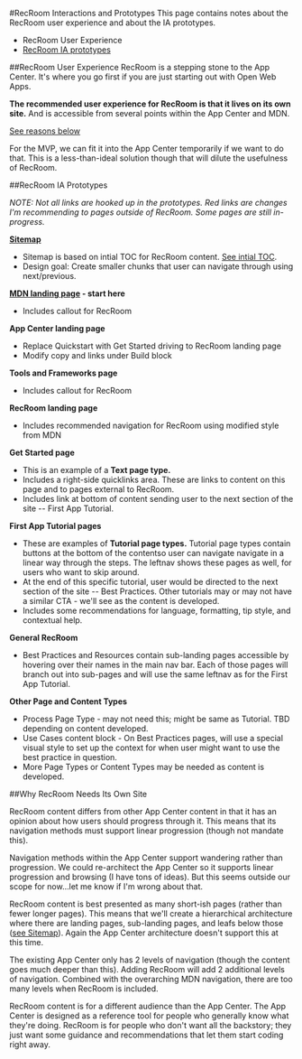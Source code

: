 #RecRoom Interactions and Prototypes
This page contains notes about the RecRoom user experience and about the IA prototypes.

- RecRoom User Experience
- [RecRoom IA prototypes](#proto)


##<a name="ux"></a>RecRoom User Experience
RecRoom is a stepping stone to the App Center. It's where you go first if you are just starting out with Open Web Apps.

**The recommended user experience for RecRoom is that it lives on its own site.**  And is accessible from several points within the App Center and MDN. 

[See reasons below](#reasons)

For the MVP, we can fit it into the App Center temporarily if we want to do that. This is a less-than-ideal solution though that will dilute the usefulness of RecRoom. 


##<a name="proto"></a>RecRoom IA Prototypes

*NOTE: Not all links are hooked up in the prototypes. Red links are changes I'm recommending to pages outside of RecRoom. Some pages are still in-progress.*

**[Sitemap][1]**
- Sitemap is based on intial TOC for RecRoom content. [See intial TOC][2].
- Design goal: Create smaller chunks that user can navigate through using next/previous.

**[MDN landing page][3] - start here**
- Includes callout for RecRoom

**App Center landing page**
- Replace Quickstart with Get Started driving to RecRoom landing page
- Modify copy and links under Build block

**Tools and Frameworks page**
- Includes callout for RecRoom

**RecRoom landing page**
- Includes recommended navigation for RecRoom using modified style from MDN

**Get Started page**
- This is an example of a **Text page type.** 
- Includes a right-side quicklinks area. These are links to content on this page and to pages external to RecRoom.
- Includes link at bottom of content sending user to the next section of the site -- First App Tutorial.

**First App Tutorial pages**
- These are examples of **Tutorial page types.** Tutorial page types contain buttons at the bottom of the contentso user can navigate navigate in a linear way through the steps. The leftnav shows these pages as well, for users who want to skip around.
- At the end of this specific tutorial, user would be directed to the next section of the site -- Best Practices. Other tutorials may or may not have a similar CTA - we'll see as the content is developed.
- Includes some recommendations for language, formatting, tip style, and contextual help.
 
**General RecRoom**
- Best Practices and Resources contain sub-landing pages accessible by hovering over their names in the main nav bar. Each of those pages will branch out into sub-pages and will use the same leftnav as for the First App Tutorial.

**Other Page and Content Types**
- Process Page Type - may not need this; might be same as Tutorial. TBD depending on content developed.
- Use Cases content block - On Best Practices pages, will use a special visual style to set up the context for when user might want to use the best practice in question. 
- More Page Types or Content Types may be needed as content is developed.
 
 
##<a name="reasons"></a>Why RecRoom Needs Its Own Site

RecRoom content differs from other App Center content in that it has an opinion about how users should progress through it. This means that its navigation methods must support linear progression (though not mandate this). 

Navigation methods within the App Center support wandering rather than progression. We could re-architect the App Center so it supports linear progression and browsing (I have tons of ideas). But this seems outside our scope for now...let me know if I'm wrong about that.

RecRoom content is best presented as many short-ish pages (rather than fewer longer pages). This means that we'll create a hierarchical architecture where there are landing pages, sub-landing pages, and leafs below those ([see Sitemap][1]). Again the App Center architecture doesn't support this at this time.

The existing App Center only has 2 levels of navigation (though the content goes much deeper than this). Adding RecRoom will add 2 additional levels of navigation. Combined with the overarching MDN navigation, there are too many levels when RecRoom is included.

RecRoom content is for a different audience than the App Center. The App Center is designed as a reference tool for people who generally know what they're doing. RecRoom is for people who don't want all the backstory; they just want some guidance and recommendations that let them start coding right away.


[1]: http://585RIV.axshare.com "RecRoom Sitemap"
[2]: https://github.com/mozilla/recroom-docs/blob/master/README.md "RecRoom TOC"
[3]: http://HI0P02.axshare.com "RecRoom prototypes"



